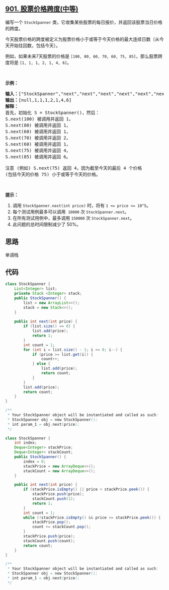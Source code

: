 ## [901. 股票价格跨度(中等)](https://leetcode-cn.com/problems/online-stock-span/)
<div class="notranslate"><p>编写一个 <code>StockSpanner</code> 类，它收集某些股票的每日报价，并返回该股票当日价格的跨度。</p>

<p>今天股票价格的跨度被定义为股票价格小于或等于今天价格的最大连续日数（从今天开始往回数，包括今天）。</p>

<p>例如，如果未来7天股票的价格是 <code>[100, 80, 60, 70, 60, 75, 85]</code>，那么股票跨度将是 <code>[1, 1, 1, 2, 1, 4, 6]</code>。</p>

<p>&nbsp;</p>

<p><strong>示例：</strong></p>

<pre><strong>输入：</strong>["StockSpanner","next","next","next","next","next","next","next"], [[],[100],[80],[60],[70],[60],[75],[85]]
<strong>输出：</strong>[null,1,1,1,2,1,4,6]
<strong>解释：</strong>
首先，初始化 S = StockSpanner()，然后：
S.next(100) 被调用并返回 1，
S.next(80) 被调用并返回 1，
S.next(60) 被调用并返回 1，
S.next(70) 被调用并返回 2，
S.next(60) 被调用并返回 1，
S.next(75) 被调用并返回 4，
S.next(85) 被调用并返回 6。

注意 (例如) S.next(75) 返回 4，因为截至今天的最后 4 个价格
(包括今天的价格 75) 小于或等于今天的价格。
</pre>

<p>&nbsp;</p>

<p><strong>提示：</strong></p>

<ol>
	<li>调用&nbsp;<code>StockSpanner.next(int price)</code>&nbsp;时，将有&nbsp;<code>1 &lt;= price &lt;= 10^5</code>。</li>
	<li>每个测试用例最多可以调用&nbsp; <code>10000</code> 次 <code>StockSpanner.next</code>。</li>
	<li>在所有测试用例中，最多调用&nbsp;<code>150000</code>&nbsp;次&nbsp;<code>StockSpanner.next</code>。</li>
	<li>此问题的总时间限制减少了 50%。</li>
</ol>
</div>

## 思路
单调栈

## 代码
```java
class StockSpanner {
    List<Integer> list;
    private Stack <Integer> stack;
    public StockSpanner() {
        list = new ArrayList<>();
        stack = new Stack<>();
    }
    
    public int next(int price) {
        if (list.size() == 0) {
            list.add(price);
            return 1;
        }
        int count = 1;
        for (int i = list.size() - 1; i >= 0; i--) {
            if (price >= list.get(i)) {
                count++;
            } else {
                list.add(price);
                return count;
            }
        }
        list.add(price);
        return count;
    }
}

/**
 * Your StockSpanner object will be instantiated and called as such:
 * StockSpanner obj = new StockSpanner();
 * int param_1 = obj.next(price);
 */
```
```java
class StockSpanner {
    int index;
    Deque<Integer> stackPrice;
    Deque<Integer> stackCount;
    public StockSpanner() {
        index = 0;
        stackPrice = new ArrayDeque<>();
        stackCount = new ArrayDeque<>();
    }

    public int next(int price) {
        if (stackPrice.isEmpty() || price < stackPrice.peek()) {
            stackPrice.push(price);
            stackCount.push(1);
            return 1;
        }
        int count = 1;
        while (!stackPrice.isEmpty() && price >= stackPrice.peek()) {
            stackPrice.pop();
            count += stackCount.pop();
        }
        stackPrice.push(price);
        stackCount.push(count);
        return count;
    }
}

/**
 * Your StockSpanner object will be instantiated and called as such:
 * StockSpanner obj = new StockSpanner();
 * int param_1 = obj.next(price);
 */
 ```